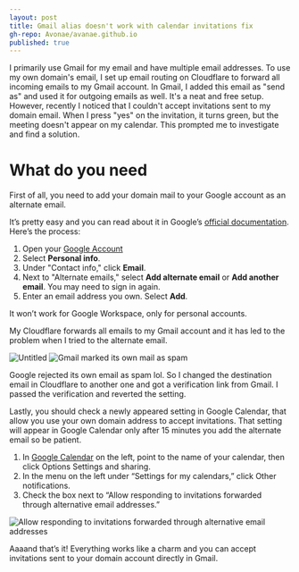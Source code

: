 ```yaml
---
layout: post
title: Gmail alias doesn't work with calendar invitations fix
gh-repo: Avonae/avanae.github.io
published: true
---
```


I primarily use Gmail for my email and have multiple email addresses. To use my own domain's email, I set up email routing on Cloudflare to forward all incoming emails to my Gmail account. In Gmail, I added this email as "send as" and used it for outgoing emails as well. It's a neat and free setup. However, recently I noticed that I couldn't accept invitations sent to my domain email. When I press "yes" on the invitation, it turns green, but the meeting doesn't appear on my calendar. This prompted me to investigate and find a solution.

# What do you need

First of all, you need to add your domain mail to your Google account as an alternate email. 

It’s pretty easy and you can read about it in Google’s [official documentation](https://support.google.com/accounts/answer/176347?hl=en&pli=1&co=GENIE.Platform%3DDesktop&oco=1). Here’s the process:

1. Open your [Google Account](https://myaccount.google.com/)
2. Select **Personal info**.
3. Under "Contact info," click **Email**.
4. Next to "Alternate emails," select **Add alternate email** or **Add another email**. You may need to sign in again.
5. Enter an email address you own. Select **Add**.

It won’t work for Google Workspace, only for personal accounts.

My Cloudflare forwards all emails to my Gmail account and it has led to the problem when I tried to the alternate email. 

![Untitled](Fig%20Gmail%20alias%20doesn't%20work%20with%20calendar%20invitat%20926477a169af49cc8ad5b5426c2570bc/Untitled.png)
![Gmail marked its own mail as spam](/assets/gmail-fix/screen1.webp)

Google rejected its own email as spam lol. So I changed the destination email in Cloudflare to another one and got a verification link from Gmail. I passed the verification and reverted the setting. 

Lastly, you should check a newly appeared setting in Google Calendar, that allow you use your own domain address to accept invitations. That setting will appear in Google Calendar only after 15 minutes you add the alternate email so be patient. 

1. In [Google Calendar](https://calendar.google.com/) on the left, point to the name of your calendar, then click Options Settings and sharing.
2. In the menu on the left under “Settings for my calendars,” click Other notifications.
3. Check the box next to “Allow responding to invitations forwarded through alternative email addresses.”

![Allow responding to invitations forwarded through alternative email addresses](/assets/gmail-fix/screen2.webp)

Aaaand that’s it! Everything works like a charm and you can accept invitations sent to your domain account directly in Gmail.